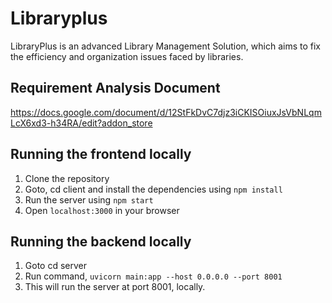 # Libraryplus
LibraryPlus is an advanced Library Management Solution, which aims to fix the efficiency and organization issues faced by libraries. 

## Requirement Analysis Document 
https://docs.google.com/document/d/12StFkDvC7djz3iCKISOiuxJsVbNLqmLcX6xd3-h34RA/edit?addon_store

## Running the frontend locally 
1. Clone the repository
2. Goto, cd client and install the dependencies using `npm install`
3. Run the server using `npm start`
4. Open `localhost:3000` in your browser

## Running the backend locally
1. Goto cd server 
2. Run command, `uvicorn main:app --host 0.0.0.0 --port 8001`
3. This will run the server at port 8001, locally. 